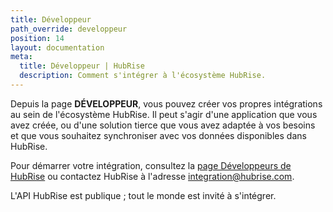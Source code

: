 ```yaml
---
title: Développeur
path_override: developpeur
position: 14
layout: documentation
meta:
  title: Développeur | HubRise
  description: Comment s'intégrer à l'écosystème HubRise.
---
```


Depuis la page **DÉVELOPPEUR**, vous pouvez créer vos propres intégrations au sein de l'écosystème HubRise. Il peut s'agir d'une application que vous avez créée, ou d'une solution tierce que vous avez adaptée à vos besoins et que vous souhaitez synchroniser avec vos données disponibles dans HubRise.

Pour démarrer votre intégration, consultez la [page Développeurs de HubRise](/developers) ou contactez HubRise à l'adresse integration@hubrise.com.

L'API HubRise est publique ; tout le monde est invité à s'intégrer.
